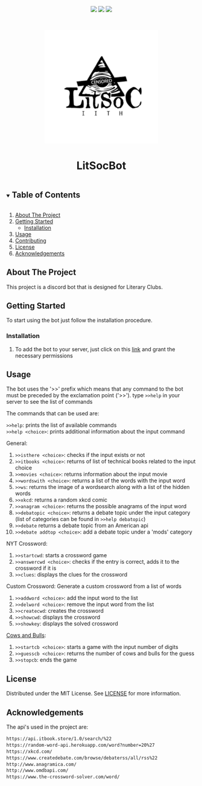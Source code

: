 <!--
*** Thanks for checking out the Best-README-Template. If you have a suggestion
*** that would make this better, please fork the repo and create a pull request
*** or simply open an issue with the tag "enhancement".
*** Thanks again! Now go create something AMAZING! :D
***
***
***
*** To avoid retyping too much info. Do a search and replace for the following:
*** github_username, repo_name, twitter_handle, email, project_title, project_description
-->



<!-- PROJECT SHIELDS -->
<!--
*** I'm using markdown "reference style" links for readability.
*** Reference links are enclosed in brackets [ ] instead of parentheses ( ).
*** See the bottom of this document for the declaration of the reference variables
*** for contributors-url, forks-url, etc. This is an optional, concise syntax you may use.
*** https://www.markdownguide.org/basic-syntax/#reference-style-links
-->

<!-- [![Contributors][contributors-shield]][contributors-url]
[![Issues][issues-shield]][issues-url]
[![Commits](https://img.shields.io/github/commit-activity/m/LitSocBot/LitSocBot?style=for-the-badge)][commit-activity-url]
[![MIT License][license-shield]][license-url] -->
<!-- [![Forks][forks-shield]][forks-url] -->
<!-- [![Stargazers][stars-shield]][stars-url] -->


<p align="center">
    <a href= "https://github.com/LitSocBot/LitSocBot/graphs/contributors" alt="Contributors">
        <img src= "https://img.shields.io/github/contributors/LitSocBot/LitSocBot.svg?style=for-the-badge" /></a>
    <a href= "https://github.com/LitSocBot/LitSocBot/issues" alt="Issues">
        <img src= "https://img.shields.io/github/issues/LitSocBot/LitSocBot.svg?style=for-the-badge&color=yellow" /></a>
    <a href= "https://github.com/LitSocBot/LitSocBot/commits" alt="Contributors">
        <img src= "https://img.shields.io/github/commit-activity/w/LitSocBot/LitSocBot?style=for-the-badge" /></a>
</p>
  

<!-- PROJECT LOGO -->
<br />
<p align="center">
  <a href="https://github.com/LitSocBot/LitSocBot">
    <img src="Logo.png" alt="Logo" width="300" height="300">
  </a>

  <h1 align="center">LitSocBot</h3>

<!--   <p align="center">
    A discord bot for any literary society
    <br />
    <a href="https://github.com/github_username/repo_name"><strong>Explore the docs »</strong></a>
    <br />
    <br />
    <a href="https://github.com/github_username/repo_name">View Demo</a>
    ·
    <a href="https://github.com/github_username/repo_name/issues">Report Bug</a>
    ·
    <a href="https://github.com/github_username/repo_name/issues">Request Feature</a>
  </p>
</p> -->



<!-- TABLE OF CONTENTS -->
<details open="open">
  <summary><h2 style="display: inline-block">Table of Contents</h2></summary>
  <ol>
    <li>
      <a href="#about-the-project">About The Project</a>
    </li>
    <li>
      <a href="#getting-started">Getting Started</a>
      <ul>
        <li><a href="#installation">Installation</a></li>
      </ul>
    </li>
    <li><a href="#usage">Usage</a></li>
    <li><a href="#contributing">Contributing</a></li>
    <li><a href="#license">License</a></li>
    <li><a href="#acknowledgements">Acknowledgements</a></li>
  </ol>
</details>



<!-- ABOUT THE PROJECT -->
## About The Project

<!-- [![Product Name Screen Shot][product-screenshot]](https://example.com) -->

 This project is a discord bot that is designed for Literary Clubs. <!--It has your everyday features like wordcheckers and anagram along with some word games. -->

<!-- GETTING STARTED -->
## Getting Started

To start using the bot just follow the installation procedure.

### Installation

1. To add the bot to your server, just click on this [link](https://discord.com/api/oauth2/authorize?client_id=856584232473198609&permissions=0&scope=bot) and grant the necessary permissions


<!-- USAGE EXAMPLES -->
## Usage
The bot uses the '>>' prefix which means that any command to the bot must be preceded by the exclamation point ('>>').
type ```>>help``` in your server to see the list of commands   

The commands that can be used are:  

```>>help```: prints the list of available commands  
```>>help <choice>```: prints additional information about the input command   

General:
1. ```>>isthere <choice>```: checks if the input exists or not
2. ```>>itbooks <choice>```: returns of list of technical books related to the input choice 
3. ```>>movies <choice>```: returns information about the input movie 
4. ```>>wordswith <choice>```: returns a list of the words with the input word 
5. ```>>ws```: returns the image of a wordsearch along with a list of the hidden words
6. ```>>xkcd```: returns a random xkcd comic
7. ```>>anagram <choice>```: returns the possible anagrams of the input word 
8. ```>>debatopic <choice>```: returns a debate topic under the input category (list of categories can be found in ```>>help debatopic```)
9. ```>>debate``` returns a debate topic from an American api 
10. ```>>debate addtop <choice>```: add a debate topic under a 'mods' category    

NYT Crossword:
1. ```>>startcwd```: starts a crossword game
2. ```>>answercwd <choice>```: checks if the entry is correct, adds it to the crossword if it is
3. ```>>clues```: displays the clues for the crossword    

Custom Crossword: Generate a custom crossword from a list of words
1. ```>>addword <choice>```: add the input word to the list
2. ```>>delword <choice>```: remove the input word from the list
3. ```>>createcwd```: creates the crossword
4. ```>>showcwd```: displays the crossword
5. ```>>showkey```: displays the solved crossword      

[Cows and Bulls](https://en.wikipedia.org/wiki/Bulls_and_Cows): 
1. ```>>startcb <choice>```: starts a game with the input number of digits 
2. ```>>guesscb <choice>```: returns the number of cows and bulls for the guess
3. ```>>stopcb```: ends the game

<!-- CONTRIBUTING -->
<!-- ## Contributing

Contributions are what make the open source community such an amazing place to be learn, inspire, and create. Any contributions you make are **greatly appreciated**.

1. Fork the Project
2. Create your Feature Branch (`git checkout -b feature/AmazingFeature`)
3. Commit your Changes (`git commit -m 'Add some AmazingFeature'`)
4. Push to the Branch (`git push origin feature/AmazingFeature`)
5. Open a Pull Request -->



<!-- LICENSE -->
## License

Distributed under the MIT License. See [LICENSE](main/license.md) for more information.

<!-- ACKNOWLEDGEMENTS -->
## Acknowledgements

The api's used in the project are:
```sh
https://api.itbook.store/1.0/search/%22
https://random-word-api.herokuapp.com/word?number=20%27
https://xkcd.com/
https://www.createdebate.com/browse/debaterss/all/rss%22
http://www.anagramica.com/
http://www.omdbapi.com/
https://www.the-crossword-solver.com/word/
```




<!-- MARKDOWN LINKS & IMAGES -->
<!-- https://www.markdownguide.org/basic-syntax/#reference-style-links -->
[contributors-shield]: https://img.shields.io/github/contributors/LitSocBot/LitSocBot.svg?style=for-the-badge
[contributors-url]: https://github.com/LitSocBot/LitSocBot/graphs/contributors
[forks-shield]: https://img.shields.io/github/forks/LitSocBot/LitSocBot.svg?style=for-the-badge
[forks-url]: https://github.com/LitSocBot/LitSocBot/network/members
[stars-shield]: https://img.shields.io/github/stars/LitSocBot/LitSocBot.svg?style=for-the-badge
[stars-url]: https://github.com/LitSocBot/LitSocBot/stargazers
[issues-shield]: https://img.shields.io/github/issues/LitSocBot/LitSocBot.svg?style=for-the-badge
[issues-url]: https://github.com/LitSocBot/LitSocBot/issues
[license-shield]: https://img.shields.io/github/license/LitSocBot/LitSocBot.svg?style=for-the-badge
[license-url]: https://github.com/LitSocBot/LitSocBot/blob/master/LICENSE.txt
[linkedin-shield]: https://img.shields.io/badge/-LinkedIn-black.svg?style=for-the-badge&logo=linkedin&colorB=555
[linkedin-url]: https://linkedin.com/in/LitSocBot
[commit-activity-shield]: https://img.shields.io/github/commit-activity/m/LitSocBot/LitSocBot?style=for-the-badge
[commit-activity-url]: https://github.com/LitSocBot/LitSocBot/commits
